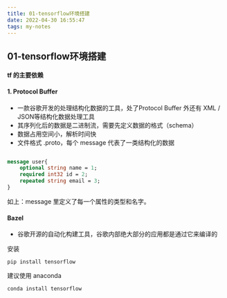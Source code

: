 ```yaml
---
title: 01-tensorflow环境搭建
date: 2022-04-30 16:55:47
tags: my-notes
---
```

## 01-tensorflow环境搭建





#### tf 的主要依赖

#### 1. Protocol Buffer

- 一款谷歌开发的处理结构化数据的工具，处了Protocol Buffer 外还有 XML / JSON等结构化数据处理工具
- 其序列化后的数据是二进制流，需要先定义数据的格式（schema）
- 数据占用空间小，解析时间快
- 文件格式   .proto，每个 message 代表了一类结构化的数据

```protobuf

message user{
    optional string name = 1;
    required int32 id = 2;
    repeated string email = 3;
}
```

如上：message 里定义了每一个属性的类型和名字。



#### Bazel

- 谷歌开源的自动化构建工具，谷歌内部绝大部分的应用都是通过它来编译的



安装

`pip install tensorflow`

建议使用 anaconda

`conda install tensorflow`